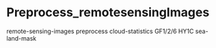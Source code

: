 # Preprocess_remotesensingImages
remote-sensing-images preprocess cloud-statistics GF1/2/6 HY1C sea-land-mask

